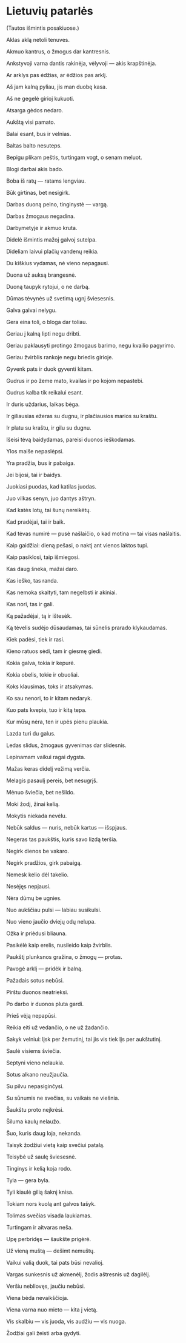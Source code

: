 # Lietuvių patarlės
(Tautos išmintis posakiuose.)
<br>

Aklas aklą netoli tenuves.

Akmuo kantrus, o žmogus dar kantresnis.

Ankstyvoji varna dantis rakinėja, vėlyvoji — akis krapštinėja.

Ar arklys pas ėdžias, ar ėdžios pas arklį.

Aš jam kalną pyliau, jis man duobę kasa.

Aš ne gegelė girioj kukuoti.

Atsarga gėdos nedaro.

Aukštą visi pamato.

Balai esant, bus ir velnias.

Baltas balto nesuteps.

Bepigu plikam peštis, turtingam vogt, o senam meluot.

Blogi darbai akis bado.

Boba iš ratų — ratams lengviau.

Būk girtinas, bet nesigirk.

Darbas duoną pelno, tinginystė — vargą.

Darbas žmogaus negadina.

Darbymetyje ir akmuo kruta.

Didelė išmintis mažoj galvoj sutelpa.

Dideliam laivui plačių vandenų reikia.

Du kiškius vydamas, nė vieno nepagausi.

Duona už auksą brangesnė.

Duoną taupyk rytojui, o ne darbą.

Dūmas tėvynės už svetimą ugnį šviesesnis.

Galva galvai nelygu.

Gera eina toli, o bloga dar toliau.

Geriau į kalną lipti negu dribti.

Geriau paklausyti protingo žmogaus barimo, negu kvailio pagyrimo.

Geriau žvirblis rankoje negu briedis girioje.

Gyvenk pats ir duok gyventi kitam.

Gudrus ir po žeme mato, kvailas ir po kojom nepastebi.

Gudrus kalba tik reikalui esant.

Ir duris uždarius, laikas bėga.

Ir giliausias ežeras su dugnu, ir plačiausios marios su kraštu.

Ir platu su kraštu, ir gilu su dugnu.

Išeisi tėvą baidydamas, pareisi duonos ieškodamas.

Ylos maiše nepaslėpsi.

Yra pradžia, bus ir pabaiga.

Jei bijosi, tai ir baidys.

Juokiasi puodas, kad katilas juodas.

Juo vilkas senyn, juo dantys aštryn.

Kad katės lotų, tai šunų nereikėtų.

Kad pradėjai, tai ir baik.

Kad tėvas numirė — pusė našlaičio, o kad motina — tai visas našlaitis.

Kaip gaidžiai: dieną pešasi, o naktį ant vienos laktos tupi.

Kaip pasiklosi, taip išmiegosi.

Kas daug šneka, mažai daro.

Kas ieško, tas randa.

Kas nemoka skaityti, tam negelbsti ir akiniai.

Kas nori, tas ir gali.

Ką pažadėjai, tą ir ištesėk.

Ką tėvelis sudėjo dūsaudamas, tai sūnelis prarado klykaudamas.

Kiek padėsi, tiek ir rasi.

Kieno ratuos sėdi, tam ir giesmę giedi.

Kokia galva, tokia ir kepurė.

Kokia obelis, tokie ir obuoliai.

Koks klausimas, toks ir atsakymas.

Ko sau nenori, to ir kitam nedaryk.

Kuo pats kvepia, tuo ir kitą tepa.

Kur mūsų nėra, ten ir upės pienu plaukia.

Lazda turi du galus.

Ledas slidus, žmogaus gyvenimas dar slidesnis.

Lepinamam vaikui ragai dygsta.

Mažas keras didelį vežimą verčia.

Melagis pasaulį pereis, bet nesugrįš.

Mėnuo šviečia, bet nešildo.

Moki žodį, žinai kelią.

Mokytis niekada nevėlu.

Nebūk saldus — nuris, nebūk kartus — išspjaus.

Negeras tas paukštis, kuris savo lizdą teršia.

Negirk dienos be vakaro.

Negirk pradžios, girk pabaigą.

Nemesk kelio dėl takelio.

Nesėjęs nepjausi.

Nėra dūmų be ugnies.

Nuo aukščiau pulsi — labiau susikulsi.

Nuo vieno jaučio dviejų odų nelupa.

Ožka ir priėdusi bliauna.

Pasikėlė kaip erelis, nusileido kaip žvirblis.

Paukštį plunksnos gražina, o žmogų — protas.

Pavogė arklį — pridėk ir balną.

Pažadais sotus nebūsi.

Pirštu duonos neatrieksi.

Po darbo ir duonos pluta gardi.

Prieš vėją nepapūsi.

Reikia eiti už vedančio, o ne už žadančio.

Sakyk velniui: lįsk per žemutinį, tai jis vis tiek lįs per aukštutinį.

Saulė visiems šviečia.

Septyni vieno nelaukia.

Sotus alkano neužjaučia.

Su pilvu nepasiginčysi.

Su sūnumis ne svečias, su vaikais ne viešnia.

Šaukštu proto neįkrėsi.

Šiluma kaulų nelaužo.

Šuo, kuris daug loja, nekanda.

Taisyk žodžiui vietą kaip svečiui patalą.

Teisybė už saulę šviesesnė.

Tinginys ir kelią koja rodo.

Tyla — gera byla.

Tyli kiaulė gilią šaknį knisa.

Tokiam nors kuolą ant galvos tašyk.

Tolimas svečias visada laukiamas.

Turtingam ir aitvaras neša.

Upę perbridęs — šaukšte prigėrė.

Už vieną muštą — dešimt nemuštų.

Vaikui valią duok, tai pats būsi nevalioj.

Vargas sunkesnis už akmenėlį, žodis aštresnis už dagilėlį.

Veršiu nebliovęs, jaučiu nebūsi.

Viena bėda nevaikščioja.

Viena varna nuo mieto — kita į vietą.

Vis skalbiu — vis juoda, vis audžiu — vis nuoga.

Žodžiai gali žeisti arba gydyti.
